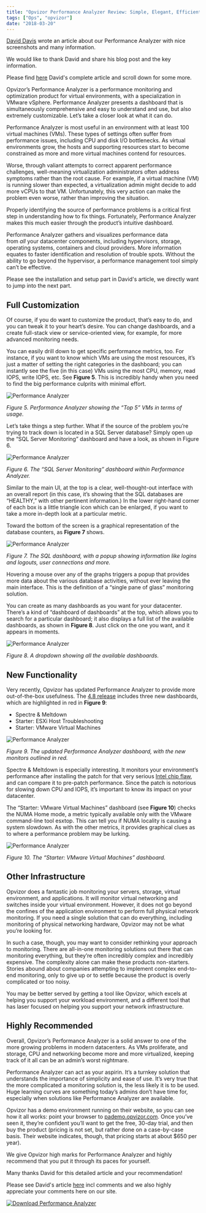 ```yaml
---
title: "Opvizor Performance Analyzer Review: Simple, Elegant, Efficient Monitoring for Your Virtual Environment"
tags: ["Ops", "opvizor"]
date: "2018-03-20"
---
```


[David Davis](https://www.twitter.com/davidmdavis) wrote an article about our Performance Analyzer with nice screenshots and many information.

We would like to thank David and share his blog post and the key information.

Please find [here](http://www.virtualizationsoftware.com/opvizor-performance-analyzer-review-simple-elegant-efficient-monitoring-virtual-environment/) David's complete article and scroll down for some more.

Opvizor’s Performance Analyzer is a performance monitoring and optimization product for virtual environments, with a specialization in VMware vSphere. Performance Analyzer presents a dashboard that is simultaneously comprehensive and easy to understand and use, but also extremely customizable. Let’s take a closer look at what it can do.

Performance Analyzer is most useful in an environment with at least 100 virtual machines (VMs). These types of settings often suffer from performance issues, including CPU and disk I/O bottlenecks. As virtual environments grow, the hosts and supporting resources start to become constrained as more and more virtual machines contend for resources.

Worse, through valiant attempts to correct apparent performance challenges, well-meaning virtualization administrators often address symptoms rather than the root cause. For example, if a virtual machine (VM) is running slower than expected, a virtualization admin might decide to add more vCPUs to that VM. Unfortunately, this very action can make the problem even worse, rather than improving the situation.

Properly identifying the source of performance problems is a critical first step in understanding how to fix things. Fortunately, Performance Analyzer makes this much easier through the product’s intuitive dashboard.

Performance Analyzer gathers and visualizes performance data from _all_ your datacenter components, including hypervisors, storage, operating systems, containers and cloud providers. More information equates to faster identification and resolution of trouble spots. Without the ability to go beyond the hypervisor, a performance management tool simply can’t be effective.

Please see the installation and setup part in David's article, we directly want to jump into the next part.

## Full Customization

Of course, if you do want to customize the product, that’s easy to do, and you can tweak it to your heart’s desire. You can change dashboards, and a create full-stack view or service-oriented view, for example, for more advanced monitoring needs.

You can easily drill down to get specific performance metrics, too. For instance, if you want to know which VMs are using the most resources, it’s just a matter of setting the right categories in the dashboard; you can instantly see the five (in this case) VMs using the most CPU, memory, read IOPS, write IOPS, etc. See **Figure 5**. This is incredibly handy when you need to find the big performance culprits with minimal effort.

![Performance Analyzer](/images/blog/fig5.jpeg)

_Figure 5. Performance Analyzer showing the “Top 5” VMs in terms of usage._

Let’s take things a step further. What if the source of the problem you’re trying to track down is located in a SQL Server database? Simply open up the “SQL Server Monitoring” dashboard and have a look, as shown in Figure 6.

![Performance Analyzer](/images/blog/fig6.jpeg)

_Figure 6. The “SQL Server Monitoring” dashboard within Performance Analyzer._

Similar to the main UI, at the top is a clear, well-thought-out interface with an overall report (in this case, it’s showing that the SQL databases are “HEALTHY,” with other pertinent information.) In the lower right-hand corner of each box is a little triangle icon which can be enlarged, if you want to take a more in-depth look at a particular metric.

Toward the bottom of the screen is a graphical representation of the database counters, as **Figure 7** shows.

![Performance Analyzer](/images/blog/fig7.jpeg)

_Figure 7. The SQL dashboard, with a popup showing information like logins and logouts, user connections and more._

Hovering a mouse over any of the graphs triggers a popup that provides more data about the various database activities, without ever leaving the main interface. This is the definition of a “single pane of glass” monitoring solution.

You can create as many dashboards as you want for your datacenter. There’s a kind of “dashboard of dashboards” at the top, which allows you to search for a particular dashboard; it also displays a full list of the available dashboards, as shown in **Figure 8**. Just click on the one you want, and it appears in moments.

![Performance Analyzer](/images/blog/fig8.jpeg)

_Figure 8. A dropdown showing all the available dashboards._

## New Functionality

Very recently, Opvizor has updated Performance Analyzer to provide more out-of-the-box usefulness. The [4.8 release](https://www.opvizor.com/release-opvizor-performance-analyzer-version-4-8/) includes three new dashboards, which are highlighted in red in **Figure 9**:

- Spectre & Meltdown
- Starter: ESXi Host Troubleshooting
- Starter: VMware Virtual Machines

![Performance Analyzer](/images/blog/fig9.png)

_Figure 9. The updated Performance Analyzer dashboard, with the new monitors outlined in red._

Spectre & Meltdown is especially interesting. It monitors your environment’s performance after installing the patch for that very serious [Intel chip flaw](https://www.actualtech.io/researchers-warn-huge-security-flaw-affecting-computers-built-last-20-years/), and can compare it to pre-patch performance. Since the patch is notorious for slowing down CPU and IOPS, it’s important to know its impact on your datacenter.

The “Starter: VMware Virtual Machines” dashboard (see **Figure 10**) checks the NUMA Home mode, a metric typically available only with the VMware command-line tool esxtop. This can tell you if NUMA locality is causing a system slowdown. As with the other metrics, it provides graphical clues as to where a performance problem may be lurking.

![Performance Analyzer](/images/blog/fig10.png)

_Figure 10. The “Starter: VMware Virtual Machines” dashboard._

## Other Infrastructure

Opvizor does a fantastic job monitoring your servers, storage, virtual environment, and applications. It will monitor virtual networking and switches inside your virtual environment. However, it does not go beyond the confines of the application environment to perform full physical network monitoring. If you need a single solution that can do everything, including monitoring of physical networking hardware, Opvizor may not be what you’re looking for.

In such a case, though, you may want to consider rethinking your approach to monitoring. There are all-in-one monitoring solutions out there that can monitoring everything, but they’re often incredibly complex and incredibly expensive. The complexity alone can make these products non-starters. Stories abound about companies attempting to implement complex end-to-end monitoring, only to give up or to settle because the product is overly complicated or too noisy.

You may be better served by getting a tool like Opvizor, which excels at helping you support your workload environment, and a different tool that has laser focused on helping you support your network infrastructure.

## Highly Recommended

Overall, Opvizor’s Performance Analyzer is a solid answer to one of the more growing problems in modern datacenters. As VMs proliferate, and storage, CPU and networking become more and more virtualized, keeping track of it all can be an admin’s worst nightmare.

Performance Analyzer can act as your aspirin. It’s a turnkey solution that understands the importance of simplicity and ease of use. It’s very true that the more complicated a monitoring solution is, the less likely it is to be used. Huge learning curves are something today’s admins don’t have time for, especially when solutions like Performance Analyzer are available.

Opvizor has a demo environment running on their website, so you can see how it all works: point your browser to [pademo.opvizor.com](http://pademo.opvizor.com/). Once you’ve seen it, they’re confident you’ll want to get the free, 30-day trial, and then buy the product (pricing is not set, but rather done on a case-by-case basis. Their website indicates, though, that pricing starts at about $650 per year).

We give Opvizor high marks for Performance Analyzer and highly recommend that you put it through its paces for yourself.

Many thanks David for this detailed article and your recommendation! 

Please see David's article [here](http://www.virtualizationsoftware.com/opvizor-performance-analyzer-review-simple-elegant-efficient-monitoring-virtual-environment/) incl comments and we also highly appreciate your comments here on our site.

[![Download Performance Analyzer](/images/blog/button_download-performance-analyzer-6-360x41-1.png)](http://try.opvizor.com/opvizor-perfanalyzer-product-page/)
